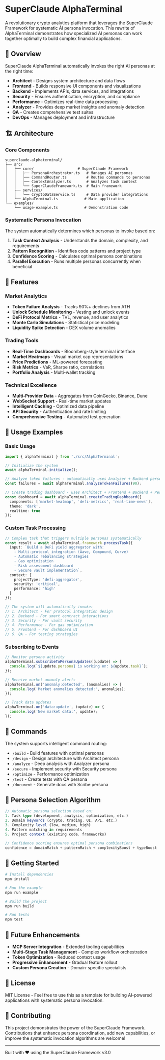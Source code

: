 # SuperClaude AlphaTerminal

A revolutionary crypto analytics platform that leverages the SuperClaude Framework for systematic AI persona invocation. This rewrite of AlphaTerminal demonstrates how specialized AI personas can work together optimally to build complex financial applications.

## 🚀 Overview

SuperClaude AlphaTerminal automatically invokes the right AI personas at the right time:

- **Architect** - Designs system architecture and data flows
- **Frontend** - Builds responsive UI components and visualizations  
- **Backend** - Implements APIs, data services, and integrations
- **Security** - Ensures authentication, encryption, and compliance
- **Performance** - Optimizes real-time data processing
- **Analyzer** - Provides deep market insights and anomaly detection
- **QA** - Creates comprehensive test suites
- **DevOps** - Manages deployment and infrastructure

## 🏗️ Architecture

### Core Components

```
superclaude-alphaterminal/
├── src/
│   ├── core/                    # SuperClaude Framework
│   │   ├── PersonaOrchestrator.ts   # Manages AI personas
│   │   ├── CommandRouter.ts         # Routes commands to personas
│   │   ├── ContextAnalyzer.ts       # Analyzes task context
│   │   └── SuperClaudeFramework.ts  # Main framework
│   ├── services/
│   │   └── CryptoDataService.ts     # Data provider integrations
│   └── AlphaTerminal.ts            # Main application
└── examples/
    └── usage-example.ts            # Demonstration code
```

### Systematic Persona Invocation

The system automatically determines which personas to invoke based on:

1. **Task Context Analysis** - Understands the domain, complexity, and requirements
2. **Pattern Recognition** - Identifies code patterns and project type
3. **Confidence Scoring** - Calculates optimal persona combinations
4. **Parallel Execution** - Runs multiple personas concurrently when beneficial

## 🎯 Features

### Market Analytics
- **Token Failure Analysis** - Tracks 90%+ declines from ATH
- **Unlock Schedule Monitoring** - Vesting and unlock events
- **DeFi Protocol Metrics** - TVL, revenue, and user analytics
- **Monte Carlo Simulations** - Statistical price modeling
- **Liquidity Spike Detection** - DEX volume anomalies

### Trading Tools
- **Real-Time Dashboards** - Bloomberg-style terminal interface
- **Market Heatmaps** - Visual market cap representations
- **Price Predictions** - ML-powered forecasting
- **Risk Metrics** - VaR, Sharpe ratio, correlations
- **Portfolio Analysis** - Multi-wallet tracking

### Technical Excellence
- **Multi-Provider Data** - Aggregates from CoinGecko, Binance, Dune
- **WebSocket Support** - Real-time market updates
- **Intelligent Caching** - Optimized data pipeline
- **API Security** - Authentication and rate limiting
- **Comprehensive Testing** - Automated test generation

## 📝 Usage Examples

### Basic Usage

```typescript
import { alphaTerminal } from './src/AlphaTerminal';

// Initialize the system
await alphaTerminal.initialize();

// Analyze token failures - automatically uses Analyzer + Backend personas
const failures = await alphaTerminal.analyzeTokenFailures(90);

// Create trading dashboard - uses Architect + Frontend + Backend + Performance
const dashboard = await alphaTerminal.createTradingDashboard({
  components: ['market-heatmap', 'defi-metrics', 'real-time-news'],
  theme: 'dark',
  realtime: true
});
```

### Custom Task Processing

```typescript
// Complex task that triggers multiple personas systematically
const result = await alphaTerminal.framework.processTask({
  input: `Build a DeFi yield aggregator with:
    - Multi-protocol integration (Aave, Compound, Curve)
    - Automatic rebalancing strategies
    - Gas optimization
    - Risk assessment dashboard
    - Secure vault implementation`,
  context: {
    projectType: 'defi-aggregator',
    security: 'critical',
    performance: 'high'
  }
});

// The system will automatically invoke:
// 1. Architect - For protocol integration design
// 2. Backend - For smart contract interactions
// 3. Security - For vault security
// 4. Performance - For gas optimization
// 5. Frontend - For dashboard UI
// 6. QA - For testing strategies
```

### Subscribing to Events

```typescript
// Monitor persona activity
alphaTerminal.subscribeToPersonaUpdates((update) => {
  console.log(`${update.persona} is working on: ${update.task}`);
});

// Receive market anomaly alerts
alphaTerminal.on('anomaly:detected', (anomalies) => {
  console.log('Market anomalies detected:', anomalies);
});

// Track data updates
alphaTerminal.on('data:update', (update) => {
  console.log('New market data:', update);
});
```

## 🔧 Commands

The system supports intelligent command routing:

- `/build` - Build features with optimal personas
- `/design` - Design architecture with Architect persona
- `/analyze` - Deep analysis with Analyzer persona
- `/secure` - Implement security with Security persona
- `/optimize` - Performance optimization
- `/test` - Create tests with QA persona
- `/document` - Generate docs with Scribe persona

## 🎨 Persona Selection Algorithm

```typescript
// Automatic persona selection based on:
1. Task type (development, analysis, optimization, etc.)
2. Domain keywords (crypto, trading, UI, API, etc.)
3. Complexity level (low, medium, high)
4. Pattern matching in requirements
5. Project context (existing code, frameworks)

// Confidence scoring ensures optimal persona combinations
confidence = domainMatch + patternMatch + complexityBoost + typeBoost
```

## 🚀 Getting Started

```bash
# Install dependencies
npm install

# Run the example
npm run example

# Build the project
npm run build

# Run tests
npm test
```

## 🔮 Future Enhancements

- **MCP Server Integration** - Extended tooling capabilities
- **Multi-Stage Task Management** - Complex workflow orchestration  
- **Token Optimization** - Reduced context usage
- **Progressive Enhancement** - Gradual feature rollout
- **Custom Persona Creation** - Domain-specific specialists

## 📄 License

MIT License - Feel free to use this as a template for building AI-powered applications with systematic persona invocation.

## 🤝 Contributing

This project demonstrates the power of the SuperClaude Framework. Contributions that enhance persona coordination, add new capabilities, or improve the systematic invocation algorithms are welcome!

---

Built with ❤️ using the SuperClaude Framework v3.0